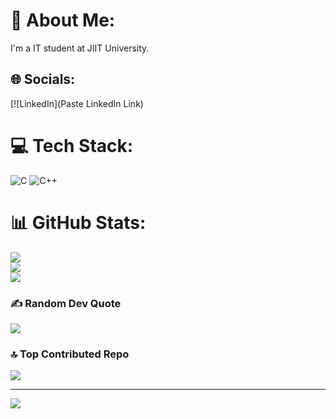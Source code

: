 # 💫 About Me:
I'm a IT student at JIIT University.


## 🌐 Socials:
[![LinkedIn](Paste LinkedIn Link) 

# 💻 Tech Stack:
![C](https://img.shields.io/badge/c-%2300599C.svg?style=for-the-badge&logo=c&logoColor=white) ![C++](https://img.shields.io/badge/c++-%23ED8B00.svg?style=for-the-badge&logo=openjdk&logoColor=white) 
# 📊 GitHub Stats:
![](https://github-readme-stats.vercel.app/api?username=Vanshika-Git&theme=radical&hide_border=false&include_all_commits=false&count_private=false)<br/>
![](https://github-readme-streak-stats.herokuapp.com/?user=Vanshika-Git&theme=radical&hide_border=false)<br/>
![](https://github-readme-stats.vercel.app/api/top-langs/?username=Vanshika-Git&theme=radical&hide_border=false&include_all_commits=false&count_private=false&layout=compact)

### ✍️ Random Dev Quote
![](https://quotes-github-readme.vercel.app/api?type=horizontal&theme=radical)

### 🔝 Top Contributed Repo
![](https://github-contributor-stats.vercel.app/api?username=Vanshika-Git&limit=5&theme=dark&combine_all_yearly_contributions=true)

---
[![](https://visitcount.itsvg.in/api?id=Vanshika-Git&icon=0&color=0)](https://visitcount.itsvg.in)
